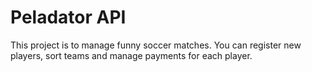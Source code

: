 # Peladator API

This project is to manage funny soccer matches. You can register new players, sort teams and manage payments for each player.
